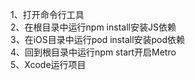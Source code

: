 1、打开命令行工具  
2、在根目录中运行npm install安装JS依赖  
3、在iOS目录中运行pod install安装pod依赖  
4、回到根目录中运行npm start开启Metro  
5、Xcode运行项目  
